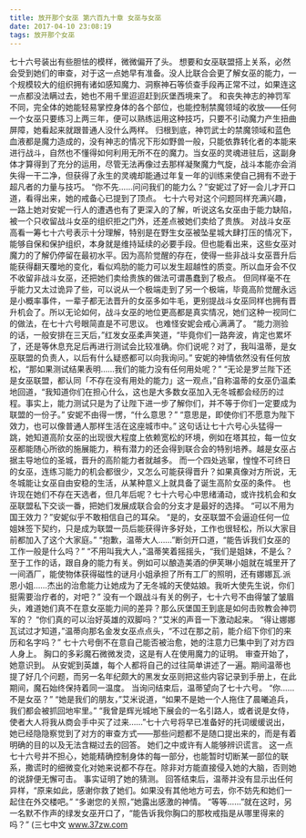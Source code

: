 ```yaml
---
title: 放开那个女巫 第六百九十章 女巫与女巫
date: 2017-04-10 23:08:19
tags: 放开那个女巫
---
```


七十六号装出有些胆怯的模样，微微偏开了头。
想要和女巫联盟搭上关系，必然会受到她们的审查，对于这一点她早有准备。没人比联合会更了解女巫的能力，一个规模较大的组织拥有诸如感知魔力、洞察神石等侦查手段再正常不过，如果连这一点都没法瞒过去，她也不用千里迢迢赶到灰堡西境来了。
和丧失神志的神罚军不同，完全体的她能轻易掌控身体的各个部位，也能控制禁魔领域的收放——任何一个女巫只要练习上两三年，便可以熟练运用这种技巧，只要不引动魔力产生扭曲屏障，她看起来就跟普通人没什么两样。
归根到底，神罚武士的禁魔领域和蓝色血液都是魔力造成的，没有神志的情况下形如野兽一般，只能依靠转化者的本能来进行战斗，自然也不懂得如何利用无所不在的魔力。当女巫的灵魂进驻后，这副身体才算得到了充分的运用，尽管无法再像过去那样凝聚魔力气旋，战斗本能亦会消失得一干二净，但获得了永生的灵魂却能通过年复一年的训练来使自己拥有不逊于超凡者的力量与技巧。
“你不先……问问我们的能力么？”安妮过了好一会儿才开口道，看得出来，她的戒备心已提到了顶点。
七十六号对这个问题同样充满兴趣，一路上她对安妮一行人的遭遇也有了更深入的了解，听说这名女巫由于能力缺陷，被一个只收留战斗女巫的组织拒之门外，还差点被她们卖给了贵族。
对战斗女巫高看一筹七十六号表示十分理解，特别是在野生女巫被坠星城大肆打压的情况下，能够自保和保护组织，本身就是维持延续的必要手段。但也能看出来，这些女巫对魔力的了解仍停留在最初水平。因为高阶觉醒的存在，使得一些非战斗女巫晋升后能获得翻天覆地的变化，看似鸡肋的能力可以发生超越性的质变。所以血牙会不仅不收留非战斗女巫，还把她们卖给贵族的做法可谓愚蠢到了极点。
但同样毫不在乎能力又太过诡异了些，可以说从一个极端走到了另一个极端，毕竟高阶觉醒永远是小概率事件，一辈子都无法晋升的女巫多如牛毛，更别提战斗女巫同样也拥有晋升机会了。所以无论如何，战斗女巫的地位更高都是真实情况，她们这种一视同仁的做法，在七十六号眼简直是不可思议。
也难怪安妮会戒心满满了。
“能力测验的话，一般安排在三天后，”红发女巫柔声笑道，“毕竟你们一路奔波，肯定也累坏了，还是等休息充足后再进行测试会比较准确。你们说呢？对了，我叫温蒂，是女巫联盟的负责人，以后有什么疑惑都可以向我询问。”
安妮的神情依然没有任何放松，“那如果测试结果表明……我们的能力没有任何用处呢？”
“无论是罗兰陛下还是女巫联盟，都认同「不存在没有用处的能力」这一观点，”自称温蒂的女巫仍温柔地回道，“我知道你们在担心什么，这也是大多数女巫加入无冬城都会经历的过程。事实上，能力测试只是为了让陛下进一步了解你们，并不等于你们一定要成为联盟的一份子。”
安妮不由得一愣，“什么意思？”
“意思是，即使你们不愿意为陛下效力，也可以像普通人那样生活在这座城市中。”
这句话让七十六号心头猛得一跳，她知道高阶女巫的出现很大程度上依赖宽松的环境，例如在塔其拉，每一位女巫都能随心所欲的施展能力，稍有潜力的还会得到联合会的特别培养。越是女巫占据主导地位的圣城，晋升的高阶能力者就越多。
而一个四处逃窜，惶惶不可终日的女巫，连练习能力的机会都很少，又怎么可能获得晋升？如果真像对方所说，无冬城能让女巫自由安稳的生活，从某种意义上就具备了诞生高阶女巫的条件。
也许现在她们不存在天选者，但几年后呢？七十六号心中思绪涌动，或许找机会和女巫联盟私下交谈一番，把她们发展成联合会的分支才是最好的选择。
“可以不用为国王效力？”安妮似乎不敢相信自己的耳朵。
“是的，女巫联盟不会逼迫任何一位姐妹签下契约，只是成为联盟一员后能获得许多好处，工作也很轻松，所以大家目前都加入了这个大家庭。”
“抱歉，温蒂大人……”断剑开口道，“能告诉我们女巫的工作一般是什么吗？”
“不用叫我大人，”温蒂笑着摇摇头，“我们是姐妹，不是么？至于工作的话，跟自身的能力有关。例如可以酿造美酒的伊芙琳小姐就在城里开了一间酒厂，能使物体获得磁性的谜月小姐承担了所有工厂的照明，还有娜娜瓦.派恩小姐……杰出的治愈能力让她成为了无冬城的天使姑娘。我听大使先生说，你们挺需要治疗者的，对吧？”
没有一个跟战斗有关的例子，七十六号不由得皱了皱眉头，难道她们真不在意女巫能力间的差异？那么灰堡国王到底是如何击败教会神罚军的？
“你们真的可以治好英雄的双脚吗？”艾米的声音一下激动起来。
“得让娜娜瓦试过才知道，”温蒂向那名金发女巫点点头，“不过在那之前，能介绍下你们的来历和名字吗？”
七十六号倒不在意自己能否被治愈，她的注意力已集中到了对方四人身上。
胸口的多彩魔石微微发烫，这是有人在使用魔力的证明。
审查开始了，她意识到。
从安妮到英雄，每个人都将自己的过往简单讲述了一遍。期间温蒂也提了好几个问题，而另一名年纪颇大的黑发女巫则把这些内容记录到手册上，在此期间，魔石始终保持着同一温度。
当询问结束后，温蒂望向了七十六号。
“你……不是女巫？”
“她是我们的朋友，”艾米说道，“如果不是她一个人拖住了晨曦追兵，我们都会被抓回地牢里。”
“我曾是辉光城地下展会的一名引路人，或者说是女侍，使者大人将我从商会手中买了过来……”七十六号将早已准备好的托词缓缓说出，她已经隐隐察觉到了对方的审查方式——那些问题都不是随口提出来的，而是有着明确的目的以及无法含糊过去的回答。
她们之中或许有人能够辨识谎言。
这一点七十六号并不担心，她能精确控制身体的每一部分，也能暂时切断某一部位的联系，撒谎时的细微变化对她来说都不存在。除非对方能直接侵入她的大脑，否则她的说辞便无懈可击。
事实证明了她的猜测。
回答结束后，温蒂并没有显示出任何异样，“原来如此，感谢你救了她们。如果没有其他地方可去，你不妨先和她们一起住在外交楼吧。”
“多谢您的关照，”她露出感激的神情。
“等等……”就在这时，另一名默不作声的绿发女巫开口了，“能告诉我你胸口的那枚戒指是从哪里得来的吗？”
(三七中文 www.37zw.com